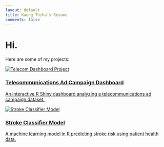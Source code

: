```yaml
---
layout: default
title: Kaung Thiha's Resume
comments: false
---
```



# Hi.

Here are some of my projects:

<div class="projects-container">
  <div class="project-tile">
    <a href="{{ site.baseurl }}/projects/telecom-dashboard">
      <img src="{{ site.baseurl }}/assets/images/telecom-dashboard.png" alt="Telecom Dashboard Project">
      <h3>Telecommunications Ad Campaign Dashboard</h3>
      <p>An interactive R Shiny dashboard analyzing a telecommunications ad campaign dataset.</p>
    </a>
  </div>

  <div class="project-tile">
    <a href="{{ site.baseurl }}/projects/stroke-classifier">
      <img src="{{ site.baseurl }}/assets/images/stroke-classifier.png" alt="Stroke Classifier Model">
      <h3>Stroke Classifier Model</h3>
      <p>A machine learning model in R predicting stroke risk using patient health data.</p>
    </a>
  </div>
</div>